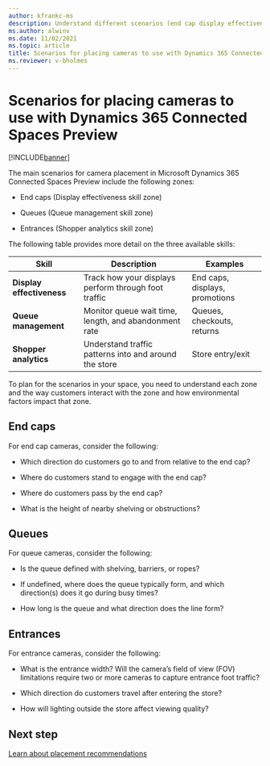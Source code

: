 ```yaml
---
author: kfrankc-ms
description: Understand different scenarios (end cap display effectiveness, queue management, and shopper analytics) for Dynamics 365 Connected Spaces Preview.
ms.author: alwinv
ms.date: 11/02/2021
ms.topic: article
title: Scenarios for placing cameras to use with Dynamics 365 Connected Spaces Preview
ms.reviewer: v-bholmes
---
```


# Scenarios for placing cameras to use with Dynamics 365 Connected Spaces Preview

[!INCLUDE[banner](includes/banner.md)]

The main scenarios for camera placement in Microsoft Dynamics 365 Connected Spaces Preview include the following zones:

- End caps (Display effectiveness skill zone)

- Queues (Queue management skill zone)

- Entrances (Shopper analytics skill zone)

The following table provides more detail on the three available skills:

|Skill|Description|Examples|
|-------------------------|-------------------------------------------------|-------------------------------------------------|
|**Display effectiveness**|	Track how your displays perform	through foot traffic|End caps, displays, promotions|
|**Queue management**| 	Monitor queue wait time, length, and abandonment rate|	Queues, checkouts, returns|
|**Shopper analytics**|	Understand traffic patterns into and around the store|	Store entry/exit|

To plan for the scenarios in your space, you need to understand each zone and the way customers interact with the zone and how environmental factors impact that zone.

## End caps

For end cap cameras, consider the following:

- Which direction do customers go to and from relative to the end cap?

- Where do customers stand to engage with the end cap?

- Where do customers pass by the end cap?

- What is the height of nearby shelving or obstructions?

## Queues

For queue cameras, consider the following:

- Is the queue defined with shelving, barriers, or ropes? 

- If undefined, where does the queue typically form, and which direction(s) does it go during busy times?

- How long is the queue and what direction does the line form?

## Entrances

For entrance cameras, consider the following:

- What is the entrance width? Will the camera’s field of view (FOV) limitations require two or more cameras to capture entrance foot traffic?

- Which direction do customers travel after entering the store?

- How will lighting outside the store affect viewing quality?

## Next step

[Learn about placement recommendations](camera-placement-recommendations.md)


